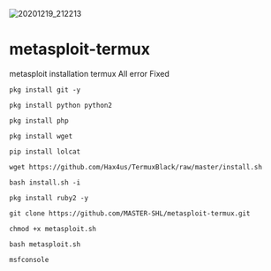 ![20201219_212213](https://user-images.githubusercontent.com/73161515/114508343-ded95080-9c51-11eb-956e-b553b7e6c3a4.jpg)
# metasploit-termux
metasploit installation termux All error Fixed
```
pkg install git -y
```
```
pkg install python python2
```
```
pkg install php
```
```
pkg install wget
```
```
pip install lolcat
```
```
wget https://github.com/Hax4us/TermuxBlack/raw/master/install.sh
```
```
bash install.sh -i
```
```
pkg install ruby2 -y
```
```
git clone https://github.com/MASTER-SHL/metasploit-termux.git
```
```
chmod +x metasploit.sh
```
```
bash metasploit.sh
```
```
msfconsole
```
